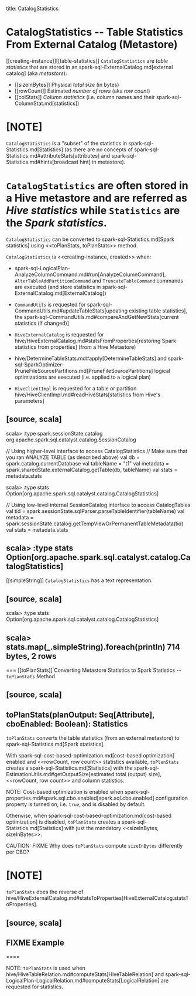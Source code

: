 title: CatalogStatistics

# CatalogStatistics -- Table Statistics From External Catalog (Metastore)

[[creating-instance]][[table-statistics]]
`CatalogStatistics` are *table statistics* that are stored in an spark-sql-ExternalCatalog.md[external catalog] (aka _metastore_):

* [[sizeInBytes]] Physical *total size* (in bytes)
* [[rowCount]] Estimated *number of rows* (aka _row count_)
* [[colStats]] *Column statistics* (i.e. column names and their spark-sql-ColumnStat.md[statistics])

[NOTE]
====
`CatalogStatistics` is a "subset" of the statistics in spark-sql-Statistics.md[Statistics] (as there are no concepts of spark-sql-Statistics.md#attributeStats[attributes] and spark-sql-Statistics.md#hints[broadcast hint] in metastore).

`CatalogStatistics` are often stored in a Hive metastore and are referred as *Hive statistics* while `Statistics` are the *Spark statistics*.
====

`CatalogStatistics` can be converted to spark-sql-Statistics.md[Spark statistics] using <<toPlanStats, toPlanStats>> method.

`CatalogStatistics` is <<creating-instance, created>> when:

* spark-sql-LogicalPlan-AnalyzeColumnCommand.md#run[AnalyzeColumnCommand], `AlterTableAddPartitionCommand` and `TruncateTableCommand` commands are executed (and store statistics in spark-sql-ExternalCatalog.md[ExternalCatalog])

* `CommandUtils` is requested for spark-sql-CommandUtils.md#updateTableStats[updating existing table statistics], the spark-sql-CommandUtils.md#compareAndGetNewStats[current statistics (if changed)]

* `HiveExternalCatalog` is requested for hive/HiveExternalCatalog.md#statsFromProperties[restoring Spark statistics from properties] (from a Hive Metastore)

* hive/DetermineTableStats.md#apply[DetermineTableStats] and spark-sql-SparkOptimizer-PruneFileSourcePartitions.md[PruneFileSourcePartitions] logical optimizations are executed (i.e. applied to a logical plan)

* `HiveClientImpl` is requested for a table or partition hive/HiveClientImpl.md#readHiveStats[statistics from Hive's parameters]

[source, scala]
----
scala> :type spark.sessionState.catalog
org.apache.spark.sql.catalyst.catalog.SessionCatalog

// Using higher-level interface to access CatalogStatistics
// Make sure that you ran ANALYZE TABLE (as described above)
val db = spark.catalog.currentDatabase
val tableName = "t1"
val metadata = spark.sharedState.externalCatalog.getTable(db, tableName)
val stats = metadata.stats

scala> :type stats
Option[org.apache.spark.sql.catalyst.catalog.CatalogStatistics]

// Using low-level internal SessionCatalog interface to access CatalogTables
val tid = spark.sessionState.sqlParser.parseTableIdentifier(tableName)
val metadata = spark.sessionState.catalog.getTempViewOrPermanentTableMetadata(tid)
val stats = metadata.stats

scala> :type stats
Option[org.apache.spark.sql.catalyst.catalog.CatalogStatistics]
----

[[simpleString]]
`CatalogStatistics` has a text representation.

[source, scala]
----
scala> :type stats
Option[org.apache.spark.sql.catalyst.catalog.CatalogStatistics]

scala> stats.map(_.simpleString).foreach(println)
714 bytes, 2 rows
----

=== [[toPlanStats]] Converting Metastore Statistics to Spark Statistics -- `toPlanStats` Method

[source, scala]
----
toPlanStats(planOutput: Seq[Attribute], cboEnabled: Boolean): Statistics
----

`toPlanStats` converts the table statistics (from an external metastore) to spark-sql-Statistics.md[Spark statistics].

With spark-sql-cost-based-optimization.md[cost-based optimization] enabled and <<rowCount, row count>> statistics available, `toPlanStats` creates a spark-sql-Statistics.md[Statistics] with the spark-sql-EstimationUtils.md#getOutputSize[estimated total (output) size], <<rowCount, row count>> and column statistics.

NOTE: Cost-based optimization is enabled when spark-sql-properties.md#spark.sql.cbo.enabled[spark.sql.cbo.enabled] configuration property is turned on, i.e. `true`, and is disabled by default.

Otherwise, when spark-sql-cost-based-optimization.md[cost-based optimization] is disabled, `toPlanStats` creates a spark-sql-Statistics.md[Statistics] with just the mandatory <<sizeInBytes, sizeInBytes>>.

CAUTION: FIXME Why does `toPlanStats` compute `sizeInBytes` differently per CBO?

[NOTE]
====
`toPlanStats` does the reverse of hive/HiveExternalCatalog.md#statsToProperties[HiveExternalCatalog.statsToProperties].

[source, scala]
----
FIXME Example
----
====

NOTE: `toPlanStats` is used when hive/HiveTableRelation.md#computeStats[HiveTableRelation] and spark-sql-LogicalPlan-LogicalRelation.md#computeStats[LogicalRelation] are requested for statistics.
